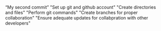 “My second commit”
 "Set up git and github account"
"Create directories and files"
"Perform git commands"
 "Create branches for proper collaboration"
 "Ensure adequate updates for collabpration with other developers"
